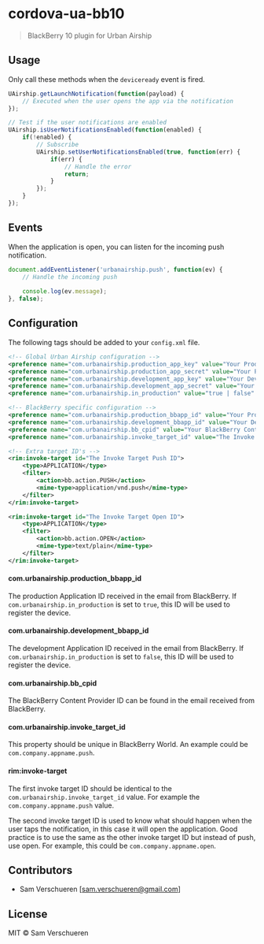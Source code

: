 # cordova-ua-bb10

> BlackBerry 10 plugin for Urban Airship

## Usage

Only call these methods when the `deviceready` event is fired.

```JavaScript
UAirship.getLaunchNotification(function(payload) {
    // Executed when the user opens the app via the notification
});

// Test if the user notifications are enabled
UAirship.isUserNotificationsEnabled(function(enabled) {
    if(!enabled) {
        // Subscribe
        UAirship.setUserNotificationsEnabled(true, function(err) {
            if(err) {
                // Handle the error
                return;
            }
        });
    }
});
```

## Events

When the application is open, you can listen for the incoming push notification.

```JavaScript
document.addEventListener('urbanairship.push', function(ev) {
    // Handle the incoming push
    
    console.log(ev.message);
}, false);
```

## Configuration

The following tags should be added to your `config.xml` file.

```xml
<!-- Global Urban Airship configuration -->
<preference name="com.urbanairship.production_app_key" value="Your Production App Key" />
<preference name="com.urbanairship.production_app_secret" value="Your Production App Secret" />
<preference name="com.urbanairship.development_app_key" value="Your Development App Key" />
<preference name="com.urbanairship.development_app_secret" value="Your Development App Secret" />
<preference name="com.urbanairship.in_production" value="true | false" />

<!-- BlackBerry specific configuration -->
<preference name="com.urbanairship.production_bbapp_id" value="Your Production BlackBerry App ID" />
<preference name="com.urbanairship.development_bbapp_id" value="Your Development BlackBerry App ID" />
<preference name="com.urbanairship.bb_cpid" value="Your BlackBerry Content Provider ID" />
<preference name="com.urbanairship.invoke_target_id" value="The Invoke Target Push ID" />

<!-- Extra target ID's -->
<rim:invoke-target id="The Invoke Target Push ID">
    <type>APPLICATION</type>
    <filter>
        <action>bb.action.PUSH</action>
        <mime-type>application/vnd.push</mime-type>
    </filter>
</rim:invoke-target>

<rim:invoke-target id="The Invoke Target Open ID">
    <type>APPLICATION</type>
    <filter>
        <action>bb.action.OPEN</action>
        <mime-type>text/plain</mime-type>
    </filter>
</rim:invoke-target>
```

#### com.urbanairship.production_bbapp_id

The production Application ID received in the email from BlackBerry. If `com.urbanairship.in_production` is set to `true`, this ID
will be used to register the device.

#### com.urbanairship.development_bbapp_id

The development Application ID received in the email from BlackBerry. If `com.urbanairship.in_production` is set to `false`, this ID
will be used to register the device.

#### com.urbanairship.bb_cpid

The BlackBerry Content Provider ID can be found in the email received from BlackBerry.

#### com.urbanairship.invoke_target_id

This property should be unique in BlackBerry World. An example could be `com.company.appname.push`.

#### rim:invoke-target

The first invoke target ID should be identical to the `com.urbanairship.invoke_target_id` value. For example the `com.company.appname.push` value.

The second invoke target ID is used to know what should happen when the user taps the notification, in this case it will open the application. Good practice
is to use the same as the other invoke target ID but instead of push, use open. For example, this could be `com.company.appname.open`.

## Contributors

- Sam Verschueren [<sam.verschueren@gmail.com>]

## License

MIT © Sam Verschueren
